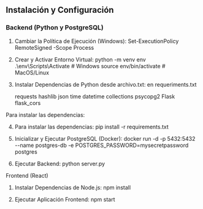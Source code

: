 ## Instalación y Configuración

### Backend (Python y PostgreSQL)

1. Cambiar la Política de Ejecución (Windows):
      Set-ExecutionPolicy RemoteSigned -Scope Process
   
2. Crear y Activar Entorno Virtual:
   python -m venv env
   .\env\Scripts\Activate  # Windows
   source env/bin/activate  # MacOS/Linux

3. Instalar Dependencias de Python desde archivo.txt:
   en requeriments.txt

      requests
      hashlib
      json
      time
      datetime
      collections
      psycopg2
      Flask
      flask_cors

Para instalar las dependencias:

4. Para instalar las dependencias:
   pip install -r requirements.txt

5. Inicializar y Ejecutar PostgreSQL (Docker):
   docker run -d -p 5432:5432 --name postgres-db -e POSTGRES_PASSWORD=mysecretpassword postgres

7. Ejecutar Backend:
    python server.py


Frontend (React)

1. Instalar Dependencias de Node.js:
    npm install
   
3. Ejecutar Aplicación Frontend:
   npm start


